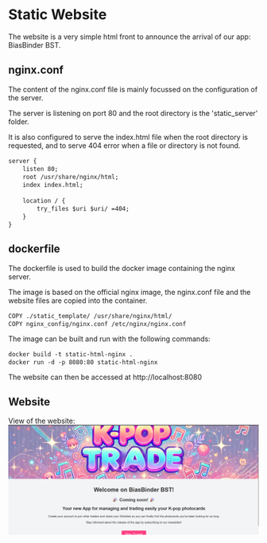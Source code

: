 Static Website
=============================

The website is a very simple html front to announce the arrival of our app: BiasBinder BST.

nginx.conf
----------
The content of the nginx.conf file is mainly focussed on the configuration of the server.

The server is listening on port 80 and the root directory is the 'static_server' folder. 

It is also configured to serve the index.html file when the root directory is requested, and to serve 404 error when a file or directory is not found.

```
server {
    listen 80;
    root /usr/share/nginx/html;
    index index.html;

    location / {
        try_files $uri $uri/ =404;
    }
}
```


dockerfile
----------
The dockerfile is used to build the docker image containing the nginx server.

The image is based on the official nginx image, the nginx.conf file and the website files are copied into the container.

```
COPY ./static_template/ /usr/share/nginx/html/
COPY nginx_config/nginx.conf /etc/nginx/nginx.conf
```

The image can be built and run with the following commands:

```
docker build -t static-html-nginx .
docker run -d -p 8080:80 static-html-nginx
```

The website can then be accessed at http://localhost:8080


Website
----------
View of the website:
![Website Front](resources_report/static_website_front.png)